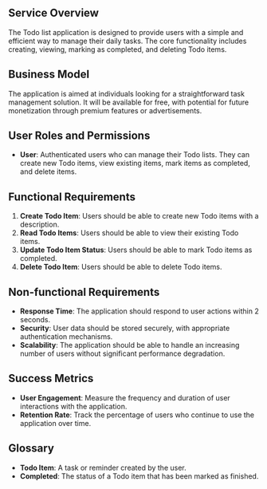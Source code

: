 ## Service Overview

The Todo list application is designed to provide users with a simple and efficient way to manage their daily tasks. The core functionality includes creating, viewing, marking as completed, and deleting Todo items.

## Business Model

The application is aimed at individuals looking for a straightforward task management solution. It will be available for free, with potential for future monetization through premium features or advertisements.

## User Roles and Permissions

- **User**: Authenticated users who can manage their Todo lists. They can create new Todo items, view existing items, mark items as completed, and delete items.

## Functional Requirements

1. **Create Todo Item**: Users should be able to create new Todo items with a description.
2. **Read Todo Items**: Users should be able to view their existing Todo items.
3. **Update Todo Item Status**: Users should be able to mark Todo items as completed.
4. **Delete Todo Item**: Users should be able to delete Todo items.

## Non-functional Requirements

- **Response Time**: The application should respond to user actions within 2 seconds.
- **Security**: User data should be stored securely, with appropriate authentication mechanisms.
- **Scalability**: The application should be able to handle an increasing number of users without significant performance degradation.

## Success Metrics

- **User Engagement**: Measure the frequency and duration of user interactions with the application.
- **Retention Rate**: Track the percentage of users who continue to use the application over time.

## Glossary

- **Todo Item**: A task or reminder created by the user.
- **Completed**: The status of a Todo item that has been marked as finished.
